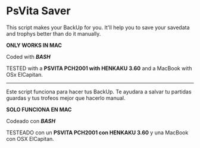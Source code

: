 # PsVita Saver

This script makes your BackUp for you. It'll help you to save your savedata and trophys better than do it manually.

**ONLY WORKS IN MAC**

Coded with ***BASH***

TESTED with a **PSVITA PCH2001 with HENKAKU 3.60** and a MacBook with OSx ElCapitan.

---
Este script funciona para hacer tus BackUp. Te ayudara a salvar tu partidas guardas y tus trofeos mejor que hacerlo manual.

**SOLO FUNCIONA EN MAC**

Codeado con ***BASH***

TESTEADO con un **PSVITA PCH2001 con HENKAKU 3.60** y una MacBook con OSX ElCapitan.